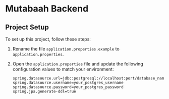 # Mutabaah Backend

## Project Setup

To set up this project, follow these steps:

1. Rename the file `application.properties.example` to `application.properties`.

2. Open the `application.properties` file and update the following configuration values to match your environment:

   ```properties
   spring.datasource.url=jdbc:postgresql://localhost:port/database_name
   spring.datasource.username=your_postgres_username
   spring.datasource.password=your_postgres_password
   spring.jpa.generate-ddl=true
